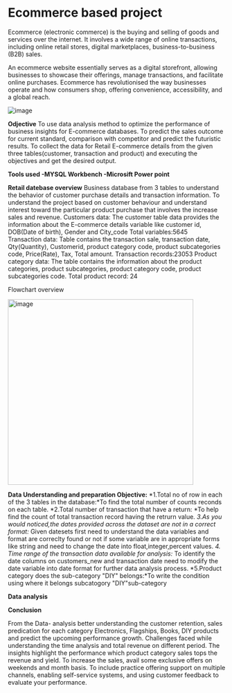 # Ecommerce based project 

Ecommerce (electronic commerce) is the buying and selling of goods and services over the internet. It involves a wide range of online transactions, including online retail stores, digital marketplaces, business-to-business (B2B) sales.

An ecommerce website essentially serves as a digital storefront, allowing businesses to showcase their offerings, manage transactions, and facilitate online purchases. Ecommerce has revolutionised the way businesses operate and how consumers shop, offering convenience, accessibility, and a global reach.
 

![image](https://github.com/user-attachments/assets/78558d76-f4e8-479f-a9e0-3b03cd1e23e5)






**Odjective**
To use data analysis method to optimize the performance of business insights for E-commerce databases.
To predict the sales outcome for current standard, comparison with competitor and predict the futuristic results.
To collect the data for Retail E-commerce details from the given three tables(customer, transaction and product) and executing the objectives and get the desired output.

**Tools used
-MYSQL Workbench
-Microsift Power point** 

**Retail datebase overview**
Business database from 3 tables to understand the behavior of customer purchase  details and transaction information.
To understand the project based on customer behaviour and understand interest toward the particular product purchase that involves the increase sales and revenue.
Customers data: The customer table data provides the information about the E-commerce details variable like customer id, DOB(Date of birth), Gender and City_code 
Total variables:5645	
Transaction data: Table contains the transaction sale, transaction date, Qty(Quantity), Customerid, product category code, product subcategories code, Price(Rate), Tax, Total amount.
Transaction records:23053
Product category data: The table contains the information about the product categories, product subcategories, product category code, product subcategories code. Total product record: 24

 Flowchart overview

<img width="428" alt="image" src="https://github.com/user-attachments/assets/946fa5c0-658a-4d81-bfbf-2fb3ef35523d">

**Data Understanding and preparation
Objective:**
*1.Total no of row in each of the 3 tables in the database:*To find the total number of counts reconds on each table.
*2.Total number of transaction that have a return: *To help find the count of total transaction record having the retrurn value.
*3.As you would noticed,the dates provided across the dataset are not in a correct format:* Given datesets first need to understand the data variables and format are correclty found or not if some variable are in appropriate forms like string and need to change the date into float,integer,percent values.
*4. Time range of the transaction data available for analysis:* To identify the date columns on customers_new and transaction date need to modify the date variable into date format for further data analysis process.
*5.Product category does the sub-category "DIY" belongs:*To write the condition using where it belongs subcatogory "DIY"sub-category 

**Data analysis**





**Conclusion**

From the Data- analysis better understanding the customer retention, sales predication for each category Electronics, Flagships, Books, DIY products and predict the upcoming performance growth.
Challenges faced while understanding the time analysis and total revenue on different period.
The insights highlight the performance which product category sales tops the revenue and yield. To increase the sales, avail some exclusive offers on weekends and  month basis.
To  include practice offering support on multiple channels, enabling self-service systems, and using customer feedback to evaluate your performance. 






